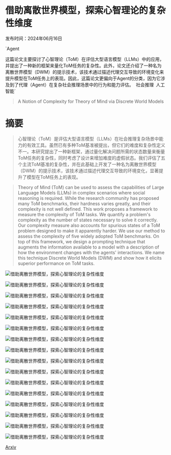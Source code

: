 # 借助离散世界模型，探索心智理论的复杂性维度

发布时间：2024年06月16日

`Agent

这篇论文主要探讨了心智理论（ToM）在评估大型语言模型（LLMs）中的应用，并提出了一种新的框架来量化ToM任务的复杂性。此外，论文还介绍了一种名为离散世界模型（DWM）的提示技术，该技术通过描述代理交互导致的环境变化来提升模型在ToM任务上的表现。因此，这篇论文更偏向于Agent的分类，因为它涉及到了代理（Agent）在复杂社会推理场景中的行为和能力评估。` `社会推理` `人工智能`

> A Notion of Complexity for Theory of Mind via Discrete World Models

# 摘要

> 心智理论（ToM）是评估大型语言模型（LLMs）在社会推理复杂场景中能力的有效工具。虽然已有多种ToM基准被提出，但它们的难度和复杂性定义不一。本研究提出了一种新框架，通过量化解决问题所需的状态数量来衡量ToM任务的复杂性，同时考虑了设计来增加难度的虚假状态。我们评估了五个主流ToM基准的复杂性，并在此基础上开发了一种名为离散世界模型（DWM）的提示技术，该技术通过描述代理交互导致的环境变化，显著提升了模型在ToM任务上的表现。

> Theory of Mind (ToM) can be used to assess the capabilities of Large Language Models (LLMs) in complex scenarios where social reasoning is required. While the research community has proposed many ToM benchmarks, their hardness varies greatly, and their complexity is not well defined. This work proposes a framework to measure the complexity of ToM tasks. We quantify a problem's complexity as the number of states necessary to solve it correctly. Our complexity measure also accounts for spurious states of a ToM problem designed to make it apparently harder. We use our method to assess the complexity of five widely adopted ToM benchmarks. On top of this framework, we design a prompting technique that augments the information available to a model with a description of how the environment changes with the agents' interactions. We name this technique Discrete World Models (DWM) and show how it elicits superior performance on ToM tasks.

![借助离散世界模型，探索心智理论的复杂性维度](../../../paper_images/2406.11911/intro-example.png)

![借助离散世界模型，探索心智理论的复杂性维度](../../../paper_images/2406.11911/statefulness-example.png)

![借助离散世界模型，探索心智理论的复杂性维度](../../../paper_images/2406.11911/dwm-example-numbered.png)

![借助离散世界模型，探索心智理论的复杂性维度](../../../paper_images/2406.11911/gpt-3.5-dwm-results.png)

![借助离散世界模型，探索心智理论的复杂性维度](../../../paper_images/2406.11911/mixtral-dwm-results.png)

![借助离散世界模型，探索心智理论的复杂性维度](../../../paper_images/2406.11911/dwm-vs-cot.png)

![借助离散世界模型，探索心智理论的复杂性维度](../../../paper_images/2406.11911/complexity-vs-error-rate.png)

![借助离散世界模型，探索心智理论的复杂性维度](../../../paper_images/2406.11911/complexity-analysis.png)

![借助离散世界模型，探索心智理论的复杂性维度](../../../paper_images/2406.11911/llama3-7b-dwm-results.png)

![借助离散世界模型，探索心智理论的复杂性维度](../../../paper_images/2406.11911/llama3-70b-dwm-results.png)

![借助离散世界模型，探索心智理论的复杂性维度](../../../paper_images/2406.11911/gpt-4-dwm-results.png)

![借助离散世界模型，探索心智理论的复杂性维度](../../../paper_images/2406.11911/dwm-vs-cot.png)

![借助离散世界模型，探索心智理论的复杂性维度](../../../paper_images/2406.11911/dwm-vs-cot-fantom.png)

![借助离散世界模型，探索心智理论的复杂性维度](../../../paper_images/2406.11911/dwm-vs-cot-advcsfb.png)

![借助离散世界模型，探索心智理论的复杂性维度](../../../paper_images/2406.11911/dwm-vs-cot-mindgames.png)

![借助离散世界模型，探索心智理论的复杂性维度](../../../paper_images/2406.11911/dwm-vs-cot-socialiqa.png)

[Arxiv](https://arxiv.org/abs/2406.11911)